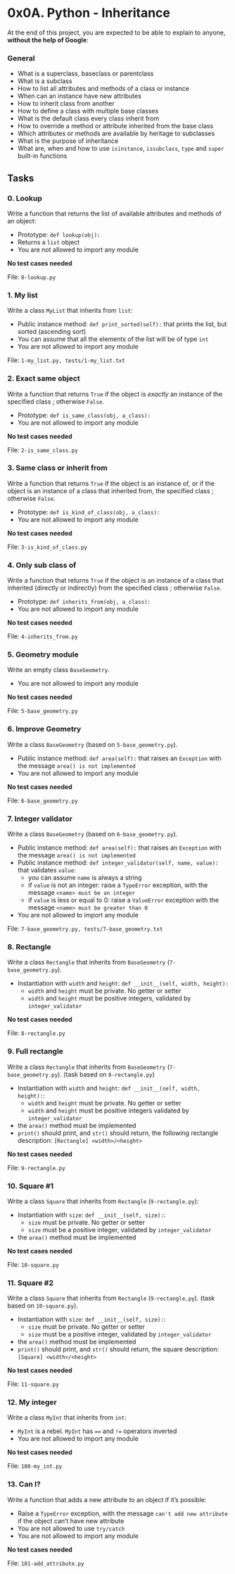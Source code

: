<h1>0x0A. Python - Inheritance</h1>
<p>At the end of this project, you are expected to be able to explain to anyone, <strong>without the help of Google</strong>:</p>

<h3>General</h3>

<ul>
<li>What is a superclass, baseclass or parentclass</li>
<li>What is a subclass</li>
<li>How to list all attributes and methods of a class or instance</li>
<li>When can an instance have new attributes</li>
<li>How to inherit class from another</li>
<li>How to define a class with multiple base classes </li>
<li>What is the default class every class inherit from</li>
<li>How to override a method or attribute inherited from the base class</li>
<li>Which attributes or methods are available by heritage to subclasses</li>
<li>What is the purpose of inheritance</li>
<li>What are, when and how to use <code>isinstance</code>, <code>issubclass</code>, <code>type</code> and <code>super</code> built-in functions</li>
</ul>
<h2>Tasks</h2>
  <h3>
    0. Lookup
  </h3>
  <p>Write a function that returns the list of available attributes and methods of an object:</p>
<ul>
<li>Prototype: <code>def lookup(obj):</code></li>
<li>Returns a <code>list</code> object</li>
<li>You are not allowed to import any module</li>
</ul>
<p><strong>No test cases needed</strong></p>
        <p>File: <code>0-lookup.py</code></p>
  <h3>
    1. My list
  </h3>
  <p>Write a class <code>MyList</code> that inherits from <code>list</code>:</p>
<ul>
<li>Public instance method: <code>def print_sorted(self):</code> that prints the list, but sorted (ascending sort)</li>
<li>You can assume that all the elements of the list will be of type <code>int</code></li>
<li>You are not allowed to import any module</li>
</ul>
        <p>File: <code>1-my_list.py, tests/1-my_list.txt</code></p>
  <h3>
    2. Exact same object
  </h3>
  <p>Write a function that returns <code>True</code> if the object is <em>exactly</em> an instance of the specified class ; otherwise <code>False</code>.</p>
<ul>
<li>Prototype: <code>def is_same_class(obj, a_class):</code></li>
<li>You are not allowed to import any module</li>
</ul>
<p><strong>No test cases needed</strong></p>
        <p>File: <code>2-is_same_class.py</code></p>
  <h3>
    3. Same class or inherit from
  </h3>
  <p>Write a function that returns <code>True</code> if the object is an instance of, or if the object is an instance of a class that inherited from, the specified class ; otherwise <code>False</code>.</p>
<ul>
<li>Prototype: <code>def is_kind_of_class(obj, a_class):</code></li>
<li>You are not allowed to import any module</li>
</ul>
<p><strong>No test cases needed</strong></p>
        <p>File: <code>3-is_kind_of_class.py</code></p>
  <h3>
    4. Only sub class of
  </h3>
  <p>Write a function that returns <code>True</code> if the object is an instance of a class that inherited (directly or indirectly) from the specified class ; otherwise <code>False</code>.</p>
<ul>
<li>Prototype: <code>def inherits_from(obj, a_class):</code></li>
<li>You are not allowed to import any module</li>
</ul>
<p><strong>No test cases needed</strong></p>
        <p>File: <code>4-inherits_from.py</code></p>
  <h3>
    5. Geometry module
  </h3>
  <p>Write an empty class <code>BaseGeometry</code>.</p>
<ul>
<li>You are not allowed to import any module</li>
</ul>
<p><strong>No test cases needed</strong></p>
        <p>File: <code>5-base_geometry.py</code></p>
  <h3>
    6. Improve Geometry
  </h3>
  <p>Write a class <code>BaseGeometry</code> (based on <code>5-base_geometry.py</code>).</p>
<ul>
<li>Public instance method: <code>def area(self):</code> that raises an <code>Exception</code> with the message <code>area() is not implemented</code></li>
<li>You are not allowed to import any module</li>
</ul>
<p><strong>No test cases needed</strong></p>
        <p>File: <code>6-base_geometry.py</code></p>
  <h3>
    7. Integer validator
  </h3>
  <p>Write a class <code>BaseGeometry</code> (based on <code>6-base_geometry.py</code>).</p>
<ul>
<li>Public instance method: <code>def area(self):</code> that raises an <code>Exception</code> with the message <code>area() is not implemented</code></li>
<li>Public instance method: <code>def integer_validator(self, name, value):</code> that validates <code>value</code>:
<ul>
<li>you can assume <code>name</code> is always a string</li>
<li>if <code>value</code> is not an integer: raise a <code>TypeError</code> exception, with the message <code>&lt;name&gt; must be an integer</code></li>
<li>if <code>value</code> is less or equal to 0: raise a <code>ValueError</code> exception with the message <code>&lt;name&gt; must be greater than 0</code></li>
</ul></li>
<li>You are not allowed to import any module</li>
</ul>
        <p>File: <code>7-base_geometry.py, tests/7-base_geometry.txt</code></p>
  <h3>
    8. Rectangle
  </h3>
  <p>Write a class <code>Rectangle</code> that inherits from <code>BaseGeometry</code> (<code>7-base_geometry.py</code>).</p>
<ul>
<li>Instantiation with <code>width</code> and <code>height</code>: <code>def __init__(self, width, height):</code>
<ul>
<li><code>width</code> and <code>height</code> must be private. No getter or setter</li>
<li><code>width</code> and <code>height</code> must be positive integers, validated by <code>integer_validator</code></li>
</ul></li>
</ul>
<p><strong>No test cases needed</strong></p>
        <p>File: <code>8-rectangle.py</code></p>
  <h3>
    9. Full rectangle
  </h3>
  <p>Write a class <code>Rectangle</code> that inherits from <code>BaseGeometry</code> (<code>7-base_geometry.py</code>).
(task based on <code>8-rectangle.py</code>)</p>
<ul>
<li>Instantiation with <code>width</code> and <code>height</code>: <code>def __init__(self, width, height):</code>:
<ul>
<li><code>width</code> and <code>height</code> must be private. No getter or setter</li>
<li><code>width</code> and <code>height</code> must be positive integers validated by <code>integer_validator</code></li>
</ul></li>
<li>the <code>area()</code> method must be implemented</li>
<li><code>print()</code> should print, and <code>str()</code> should return, the following rectangle description: <code>[Rectangle] &lt;width&gt;/&lt;height&gt;</code></li>
</ul>
<p><strong>No test cases needed</strong></p>
        <p>File: <code>9-rectangle.py</code></p>
  <h3>
    10. Square #1
  </h3>
  <p>Write a class <code>Square</code> that inherits from <code>Rectangle</code> (<code>9-rectangle.py</code>):</p>
<ul>
<li>Instantiation with <code>size</code>: <code>def __init__(self, size):</code>:
<ul>
<li><code>size</code> must be private. No getter or setter</li>
<li><code>size</code> must be a positive integer, validated by <code>integer_validator</code></li>
</ul></li>
<li>the <code>area()</code> method must be implemented</li>
</ul>
<p><strong>No test cases needed</strong></p>
        <p>File: <code>10-square.py</code></p>
  <h3>
    11. Square #2
  </h3>
  <p>Write a class <code>Square</code> that inherits from <code>Rectangle</code> (<code>9-rectangle.py</code>).
(task based on <code>10-square.py</code>).</p>
<ul>
<li>Instantiation with <code>size</code>: <code>def __init__(self, size):</code>:
<ul>
<li><code>size</code> must be private. No getter or setter</li>
<li><code>size</code> must be a positive integer, validated by <code>integer_validator</code></li>
</ul></li>
<li>the <code>area()</code> method must be implemented</li>
<li><code>print()</code> should print, and <code>str()</code> should return, the square description: <code>[Square] &lt;width&gt;/&lt;height&gt;</code></li>
</ul>
<p><strong>No test cases needed</strong></p>
        <p>File: <code>11-square.py</code></p>
  <h3>
    12. My integer
  </h3>
  <p>Write a class <code>MyInt</code> that inherits from <code>int</code>:</p>
<ul>
<li><code>MyInt</code> is a rebel. <code>MyInt</code> has <code>==</code> and <code>!=</code> operators inverted</li>
<li>You are not allowed to import any module</li>
</ul>
<p><strong>No test cases needed</strong></p>
        <p>File: <code>100-my_int.py</code></p>
  <h3>
    13. Can I?
  </h3>
  <p>Write a function that adds a new attribute to an object if it&rsquo;s possible:</p>
<ul>
<li>Raise a <code>TypeError</code> exception, with the message <code>can&#39;t add new attribute</code> if the object can&rsquo;t have new attribute</li>
<li>You are not allowed to use <code>try/catch</code></li>
<li>You are not allowed to import any module</li>
</ul>
<p><strong>No test cases needed</strong></p>
        <p>File: <code>101-add_attribute.py</code></p>
